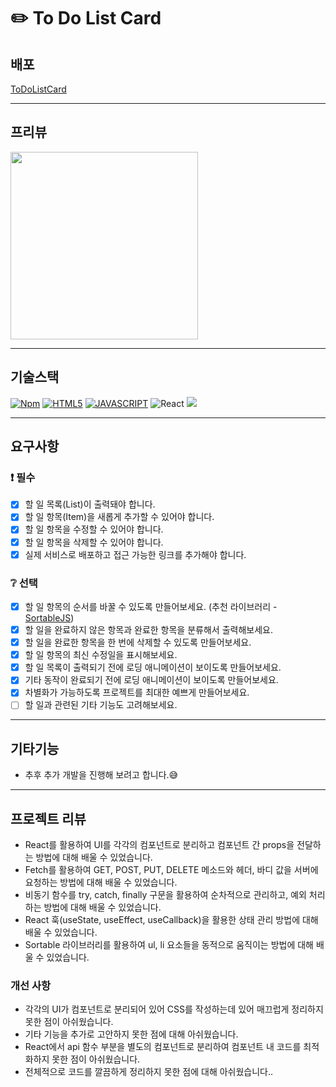 # ✏️ To Do List Card

## 배포

[ToDoListCard](https://todolistcard.netlify.app/)

---

## 프리뷰

<img width="300px" src="https://github.com/THEEASTSEA/ToDoListCard_React/assets/125542536/c7d40182-dea4-4c39-9734-3446e1753f82" alt="">

---

## 기술스택

[![Npm](https://camo.githubusercontent.com/afd3a4b22ff275fad5bfb52a091d5933fe213425e4bff924e88ae45f11f794b1/68747470733a2f2f696d672e736869656c64732e696f2f62616467652f4e504d2d4342333833373f7374796c653d666c61742d737175617265266c6f676f3d6e706d266c6f676f436f6c6f723d7768697465)](https://camo.githubusercontent.com/afd3a4b22ff275fad5bfb52a091d5933fe213425e4bff924e88ae45f11f794b1/68747470733a2f2f696d672e736869656c64732e696f2f62616467652f4e504d2d4342333833373f7374796c653d666c61742d737175617265266c6f676f3d6e706d266c6f676f436f6c6f723d7768697465) [![HTML5](https://camo.githubusercontent.com/78dc5835c254ff7423aabdd3a0fb6592c334072417a09e6556f446029395bae8/68747470733a2f2f696d672e736869656c64732e696f2f62616467652f48544d4c352d4533344632363f7374796c653d666c61742d737175617265266c6f676f3d68746d6c35266c6f676f436f6c6f723d7768697465)](https://camo.githubusercontent.com/78dc5835c254ff7423aabdd3a0fb6592c334072417a09e6556f446029395bae8/68747470733a2f2f696d672e736869656c64732e696f2f62616467652f48544d4c352d4533344632363f7374796c653d666c61742d737175617265266c6f676f3d68746d6c35266c6f676f436f6c6f723d7768697465) [![JAVASCRIPT](https://camo.githubusercontent.com/400bc66d72448f5f1fa3ab036333af9578794af175639242723d7f5eac25c1f9/68747470733a2f2f696d672e736869656c64732e696f2f62616467652f4a4156415343524950542d4637444631453f7374796c653d666c61742d737175617265266c6f676f3d6a617661736372697074266c6f676f436f6c6f723d7768697465)](https://camo.githubusercontent.com/400bc66d72448f5f1fa3ab036333af9578794af175639242723d7f5eac25c1f9/68747470733a2f2f696d672e736869656c64732e696f2f62616467652f4a4156415343524950542d4637444631453f7374796c653d666c61742d737175617265266c6f676f3d6a617661736372697074266c6f676f436f6c6f723d7768697465) ![React](https://img.shields.io/badge/REACT-61DAFB?style=flat-square&logo=react&logoColor=white) [![](https://camo.githubusercontent.com/69139a1fb652b0445950106929ffd6322b3299b73b82d629e720babb9cef1988/68747470733a2f2f696d672e736869656c64732e696f2f62616467652f4e45544c4946592d3030433742373f7374796c653d666c61742d737175617265266c6f676f3d6e65746c696679266c6f676f436f6c6f723d7768697465)](https://camo.githubusercontent.com/69139a1fb652b0445950106929ffd6322b3299b73b82d629e720babb9cef1988/68747470733a2f2f696d672e736869656c64732e696f2f62616467652f4e45544c4946592d3030433742373f7374796c653d666c61742d737175617265266c6f676f3d6e65746c696679266c6f676f436f6c6f723d7768697465)

---

## 요구사항

### ❗ 필수

- [x] 할 일 목록(List)이 출력돼야 합니다.
- [x] 할 일 항목(Item)을 새롭게 추가할 수 있어야 합니다.
- [x] 할 일 항목을 수정할 수 있어야 합니다.
- [x] 할 일 항목을 삭제할 수 있어야 합니다.
- [x] 실제 서비스로 배포하고 접근 가능한 링크를 추가해야 합니다.

### ❔ 선택

- [x] 할 일 항목의 순서를 바꿀 수 있도록 만들어보세요. (추천 라이브러리 - [SortableJS](http://sortablejs.github.io/Sortable/))
- [x] 할 일을 완료하지 않은 항목과 완료한 항목을 분류해서 출력해보세요.
- [x] 할 일을 완료한 항목을 한 번에 삭제할 수 있도록 만들어보세요.
- [x] 할 일 항목의 최신 수정일을 표시해보세요.
- [x] 할 일 목록이 출력되기 전에 로딩 애니메이션이 보이도록 만들어보세요.
- [x] 기타 동작이 완료되기 전에 로딩 애니메이션이 보이도록 만들어보세요.
- [x] 차별화가 가능하도록 프로젝트를 최대한 예쁘게 만들어보세요.
- [ ] 할 일과 관련된 기타 기능도 고려해보세요.

---

## 기타기능

- 추후 추가 개발을 진행해 보려고 합니다.😅

---

## 프로젝트 리뷰

- React를 활용하여 UI를 각각의 컴포넌트로 분리하고 컴포넌트 간 props을 전달하는 방법에 대해 배울 수 있었습니다.
- Fetch를 활용하여 GET, POST, PUT, DELETE 메소드와 헤더, 바디 값을 서버에 요청하는 방법에 대해 배울 수 있었습니다.
- 비동기 함수를 try, catch, finally 구문을 활용하여 순차적으로 관리하고, 예외 처리 하는 방법에 대해 배울 수 있었습니다.
- React 훅(useState, useEffect, useCallback)을 활용한 상태 관리 방법에 대해 배울 수 있었습니다.
- Sortable 라이브러리를 활용하여 ul, li 요소들을 동적으로 움직이는 방법에 대해 배울 수 있었습니다.

### 개선 사항

- 각각의 UI가 컴포넌트로 분리되어 있어 CSS를 작성하는데 있어 매끄럽게 정리하지 못한 점이 아쉬웠습니다.
- 기타 기능을 추가로 고안하지 못한 점에 대해 아쉬웠습니다.
- React에서 api 함수 부분을 별도의 컴포넌트로 분리하여 컴포넌트 내 코드를 최적화하지 못한 점이 아쉬웠습니다.
- 전체적으로 코드를 깔끔하게 정리하지 못한 점에 대해 아쉬웠습니다..
